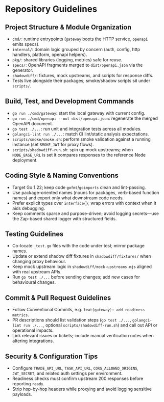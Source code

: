 # Repository Guidelines

## Project Structure & Module Organization
- `cmd/`: runtime entrypoints (`gateway` boots the HTTP service, `openapi` emits specs).
- `internal/`: domain logic grouped by concern (auth, config, http handlers, platform, openapi helpers).
- `pkg/`: shared libraries (logging, metrics) safe for reuse.
- `specs/`: OpenAPI fragments merged to `dist/openapi.json` via the generator.
- `shadowdiff/`: fixtures, mock upstreams, and scripts for response diffs.
- Tests live alongside their packages; smoke/shadow scripts sit under `scripts/`.

## Build, Test, and Development Commands
- `go run ./cmd/gateway`: start the local gateway with current config.
- `go run ./cmd/openapi --out dist/openapi.json`: regenerate the merged OpenAPI document.
- `go test ./...`: run unit and integration tests across all modules.
- `golangci-lint run ./...`: match CI lint/static analysis expectations.
- `scripts/smoke/smoke.sh`: perform smoke validation against a running instance (set `SMOKE_JWT` for proxy flows).
- `scripts/shadowdiff-run.sh`: spin up mock upstreams; when `NODE_BASE_URL` is set it compares responses to the reference Node deployment.

## Coding Style & Naming Conventions
- Target Go 1.22; keep code `gofmt`/`goimports` clean and lint-passing.
- Use package-oriented names (nouns for packages, verb-based function names) and export only what downstream code needs.
- Prefer explicit types over `interface{}`; wrap errors with context when it aids debugging.
- Keep comments sparse and purpose-driven; avoid logging secrets—use the Zap-based shared logger with structured fields.

## Testing Guidelines
- Co-locate `_test.go` files with the code under test; mirror package names.
- Update or extend shadow diff fixtures in `shadowdiff/fixtures/` when changing proxy behaviour.
- Keep mock upstream logic in `shadowdiff/mock-upstreams.mjs` aligned with real upstream APIs.
- Run `go test ./...` before sending changes; add new cases for behavioural changes.

## Commit & Pull Request Guidelines
- Follow Conventional Commits, e.g. `feat(gateway): add readiness metrics`.
- PR descriptions should list validation steps (`go test ./...`, `golangci-lint run ./...`, optional `scripts/shadowdiff-run.sh`) and call out API or operational impacts.
- Link relevant issues or tickets; include manual verification notes when altering integrations.

## Security & Configuration Tips
- Configure `TRADE_API_URL`, `TASK_API_URL`, `CORS_ALLOWED_ORIGINS`, `JWT_SECRET`, and related auth settings per environment.
- Readiness checks must confirm upstream 200 responses before reporting `ready`.
- Strip hop-by-hop headers while proxying and avoid logging sensitive payloads.
